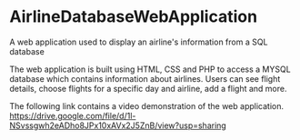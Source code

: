 # AirlineDatabaseWebApplication
A web application used to display an airline's information from a SQL database

The web application is built using HTML, CSS and PHP to access a MYSQL database which contains information about airlines. Users can see flight details, choose flights for a specific day and airline, add a flight and more.

The following link contains a video demonstration of the web application.
https://drive.google.com/file/d/1l-NSvssgwh2eADho8JPx10xAVx2J5ZnB/view?usp=sharing  

